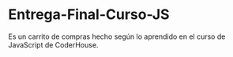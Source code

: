 # Entrega-Final-Curso-JS
Es un carrito de compras hecho según lo aprendido en el curso de JavaScript de CoderHouse.
